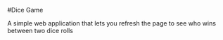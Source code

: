 #Dice Game

A simple web application that lets you refresh the page to see who wins between two dice rolls
